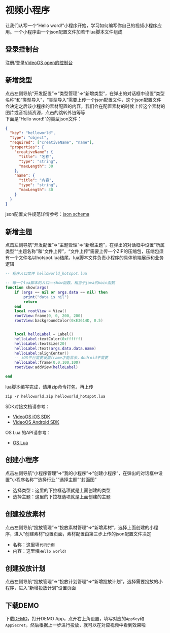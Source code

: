 # 视频小程序
让我们从写一个“Hello word!”小程序开始，学习如何编写你自己的视频小程序应用。一个小程序由一个json配置文件加若干lua脚本文件组成

## 登录控制台
注册/登录[VideoOS open的控制台](https://os-saas.videojj.com/)

## 新增类型
点击左侧导航“开发配置”=>“类型管理”=>“新增类型”，在弹出的对话框中设置“类型名称”和“类型导入”，“类型导入”需要上传一个json配置文件，这个json配置文件会决定之后该小程序的素材配置的内容，我们会在配置素材的时候上传这个素材的图片或音视频资源，点击的跳转外链等等  
下面是“Hello word!”的类型json文件：  
```json
{
  "key": "helloworld",
  "type": "object",
  "required": ["creativeName", "name"],
  "properties": {
    "creativeName": {
      "title": "名称",
      "type": "string",
      "maxLength": 30
    },
    "name": {
      "title": "内容",
      "type": "string",
      "maxLength": 30
    }
  }
}
```
json配置文件规范详情参考：[json schema](#jsonschema.md)  

## 新增主题
点击左侧导航“开发配置”=>“主题管理”=>“新增主题”，在弹出的对话框中设置“所属类型”“主题名称”和“文件上传”，“文件上传”需要上传一个ZIP的压缩包，压缩包须有一个文件名以hotspot.lua结尾，lua脚本文件负责小程序的具体前端展示和业务逻辑  

```lua
-- 程序入口文件 helloworld_hotspot.lua

-- 每一个lua脚本的入口——show函数。相当于java的main函数
function show(args)
    if (args == nil or args.data == nil) then
        print("data is nil")
        return
    end
    local rootView = View()
    rootView:frame(0, 0, 200, 200)
    rootView:backgroundColor(0xE3614D, 0.5)


    local helloLabel = Label()
    helloLabel:textColor(0xffffff)
    helloLabel:textSize(20)
    helloLabel:text(args.data.data.name)
    helloLabel:alignCenter()
    -- iOS平台需要设置frame才能显示，Android不需要
    helloLabel:frame(0,0,100,100)
    rootView:addView(helloLabel)

end

```

lua脚本编写完成，请用zip命令打包，再上传
```shell
zip -r helloworld.zip helloworld_hotspot.lua
```
SDK对接文档请参考：  

* <a href="http://docs.videojj.com/docs/videoos-ios-sdk" target="_blank">VideoOS iOS SDK</a>
* <a href="http://docs.videojj.com/docs/videoos-android-sdk" target="_blank">VideoOS Android SDK</a>

OS Lua 的API请参考：  

* [OS Lua](http://docs.videojj.com/docs/videoos-lua-app)  

## 创建小程序
点击左侧导航“小程序管理”=>“我的小程序”=>“创建小程序”，在弹出的对话框中设置“小程序名称”“选择行业”“选择主题”“封面图”  
 
* 选择类型：这里的下拉框选项就是上面创建的类型
* 选择主题：这里的下拉框选项就是上面创建的主题

## 创建投放素材
点击左侧导航“投放管理”=>“投放素材管理”=>“新增素材”，选择上面创建的小程序，进入“创建素材”设置页面，素材配置由第三步上传的json配置文件决定

* 名称：这里填`代码示例`
* 内容：这里填`Hello world!`

## 创建投放计划
点击左侧导航“投放管理”=>“投放计划管理”=>“新增投放计划”，选择需要投放的小程序，进入“新增投放计划”设置页面

## 下载DEMO
下载[DEMO](demo.md)，打开DEMO App，点开右上角设置，填写对应的`AppKey`和`AppSecret`，然后根据上一步进行投放，就可以在对应视频中看到效果啦
